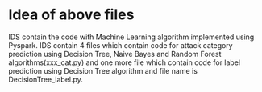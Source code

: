 # Idea of above files

IDS contain the code with Machine Learning algorithm implemented using Pyspark.
IDS contain 4 files which contain code for attack category prediction using Decision Tree, 
Naive Bayes and Random Forest algorithms(xxx_cat.py) and one more file which contain code for 
label prediction using Decision Tree algorithm and file name is DecisionTree_label.py.
